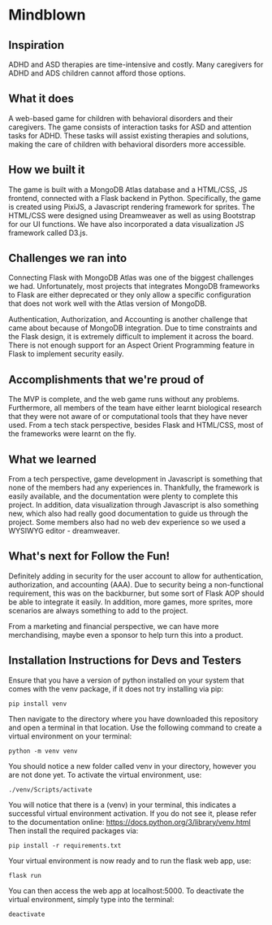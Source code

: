 # Mindblown

## Inspiration
ADHD and ASD therapies are time-intensive and costly. Many caregivers for ADHD and ADS children cannot afford those options.

## What it does
A web-based game for children with behavioral disorders and their caregivers. The game consists of interaction tasks for ASD and attention tasks for ADHD. These tasks will assist existing therapies and solutions, making the care of children with behavioral disorders more accessible.

## How we built it
The game is built with a MongoDB Atlas database and a HTML/CSS, JS frontend, connected with a Flask backend in Python. Specifically, the game is created using PixiJS, a Javascript rendering framework for sprites. The HTML/CSS were designed using Dreamweaver as well as using Bootstrap for our UI functions. We have also incorporated a data visualization JS framework called D3.js.

## Challenges we ran into
Connecting Flask with MongoDB Atlas was one of the biggest challenges we had. Unfortunately, most projects that integrates MongoDB frameworks to Flask are either deprecated or they only allow a specific configuration that does not work well with the Atlas version of MongoDB. 

Authentication, Authorization, and Accounting is another challenge that came about because of MongoDB integration. Due to time constraints and the Flask design, it is extremely difficult to implement it across the board. There is not enough support for an Aspect Orient Programming feature in Flask to implement security easily.

## Accomplishments that we're proud of
The MVP is complete, and the web game runs without any problems. Furthermore, all members of the team have either learnt biological research that they were not aware of or computational tools that they have never used. From a tech stack perspective, besides Flask and HTML/CSS, most of the frameworks were learnt on the fly.

## What we learned
From a tech perspective, game development in Javascript is something that none of the members had any experiences in. Thankfully, the framework is easily available, and the documentation were plenty to complete this project. In addition, data visualization through Javascript is also something new, which also had really good documentation to guide us through the project. Some members also had no web dev experience so we used a WYSIWYG editor - dreamweaver. 



## What's next for Follow the Fun!
Definitely adding in security for the user account to allow for authentication, authorization, and accounting (AAA). Due to security being a non-functional requirement, this was on the backburner, but some sort of Flask AOP should be able to integrate it easily. In addition, more games, more sprites, more scenarios are always something to add to the project. 

From a marketing and financial perspective, we can have more merchandising, maybe even a sponsor to help turn this into a product.



## Installation Instructions for Devs and Testers
Ensure that you have a version of python installed on your system that comes with the venv package, if it does not try installing via pip:
```
pip install venv
```
Then navigate to the directory where you have downloaded this repository and open a terminal in that location. Use the following command to create a virtual environment on your terminal:
```
python -m venv venv
```
You should notice a new folder called venv in your directory, however you are not done yet. To activate the virtual environment, use:
```
./venv/Scripts/activate
```
You will notice that there is a (venv) in your terminal, this indicates a successful virtual environment activation. If you do not see it, please refer to the documentation online: https://docs.python.org/3/library/venv.html
Then install the required packages via:
```
pip install -r requirements.txt
```
Your virtual environment is now ready and to run the flask web app, use:
```
flask run
```
You can then access the web app at localhost:5000.
To deactivate the virtual environment, simply type into the terminal:
```
deactivate
```
